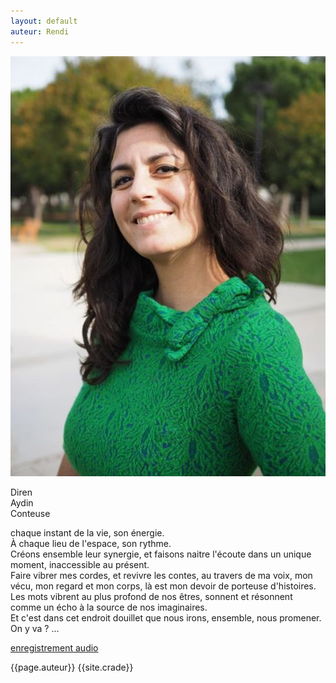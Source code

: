 ```yaml
---
layout: default
auteur: Rendi
---
```


<img
class="img-accueil"
src="./photo/img-accueil.JPG"
alt="Photo de diren aydin"
/>

<div class="logo-accueil">
<p>
Diren <br />
Aydin <br />
Conteuse
</p>
</div>

<div class="four">
<p>
chaque instant de la vie, son énergie. <br />
À chaque lieu de l'espace, son rythme. <br />
Créons ensemble leur synergie, et faisons naitre l'écoute dans un unique
moment, inaccessible au présent. <br />
Faire vibrer mes cordes, et revivre les contes, au travers de ma voix,
mon vécu, mon regard et mon corps, là est mon devoir de porteuse
d'histoires. <br />
Les mots vibrent au plus profond de nos êtres, sonnent et résonnent
comme un écho à la source de nos imaginaires. <br />
Et c'est dans cet endroit douillet que nous irons, ensemble, nous
promener. <br />
On y va ? ...

<a href="histoires.html"> enregistrement audio</a>

</p>
</div>
{{page.auteur}}
{{site.crade}}
